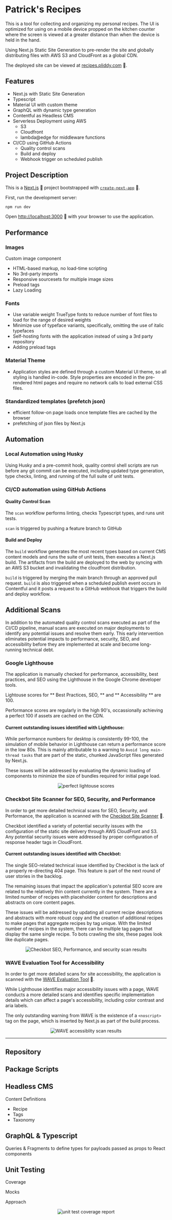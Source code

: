 # Patrick's Recipes

This is a tool for collecting and organizing my personal recipes. The UI is optimized for using on a mobile device propped on the kitchen counter where the screen is viewed at a greater distance than when the device is held in the hand.

Using Next.js Static Site Generation to pre-render the site and globally distributing files with AWS S3 and CloudFront as a global CDN.

The deployed site can be viewed at <a href="https://recipes.pliddy.com" target="_blank">recipes.pliddy.com</a> 🔗.

## Features

- Next.js with Static Site Generation
- Typescript
- Material UI with custom theme
- GraphQL with dynamic type generation
- Contentful as Headless CMS
- Serverless Deployment using AWS
  - S3
  - Cloudfront
  - lambda@edge for middleware functions
- CI/CD using GitHub Actions
  - Quality control scans
  - Build and deploy
  - Webhook trigger on scheduled publish

## Project Description

This is a <a href="https://nextjs.org/" target="_blank">Next.js</a> 🔗 project bootstrapped with <a href="https://github.com/vercel/next.js/tree/canary/packages/create-next-app" target="_blank">`create-next-app`</a> 🔗.

First, run the development server:

```bash
npm run dev
```

Open [http://localhost:3000](localhost:3000) 🔗 with your browser to use the application.

## Performance

### Images

Custom image component

- HTML-based markup, no load-time scripting
- No 3rd-party imports
- Responsive sourcesets for multiple image sizes
- Preload tags
- Lazy Loading

### Fonts

- Use variable weight TrueType fonts to reduce number of font files to load for the range of desired weights
- Minimize use of typeface variants, specifically, omitting the use of italic typefaces
- Self-hosting fonts with the application instead of using a 3rd party repository
- Adding preload tags

### Material Theme

- Application styles are defined through a custom Material UI theme, so all styling is handled in-code. Style properties are encoded in the pre-rendered html pages and require no network calls to load external CSS files.

### Standardized templates (prefetch json)

- efficient follow-on page loads once template files are cached by the browser
- prefetching of json files by Next.js

## Automation

### Local Automation using Husky

Using Husky and a pre-commit hook, quality control shell scripts are run before any git commit can be executed, including updated type generation, type checks, linting, and running of the full suite of unit tests.

### CI/CD automation using GitHub Actions

#### Quality Control Scan

The `scan` workflow performs linting, checks Typescript types, and runs unit tests.

`scan` is triggered by pushing a feature branch to GitHub

#### Build and Deploy

The `build` workflow generates the most recent types based on current CMS content models and runs the suite of unit tests, then executes a Next.js build. The artifacts from the build are deployed to the web by syncing with an AWS S3 bucket and invalidating the cloudfront distribution.

`build` is triggered by merging the main branch through an approved pull request. `build` is also triggered when a scheduled publish event occurs in Contentful and it posts a request to a GitHub webhook that triggers the build and deploy workflow.

## Additional Scans

In addition to the automated quality control scans executed as part of the CI/CD pipeline, manual scans are executed on major deployments to identify any potential issues and resolve them early. This early intervention eliminates potential impacts to performance, security, SEO, and accessibility before they are implemented at scale and become long-running technical debt.

### Google Lighthouse

The application is manually checked for performance, accessibility, best practices, and SEO using the Lighthouse in the Google Chrome developer tools.

Lightouse scores for ** Best Practices, SEO, ** and ** Accessibility ** are 100.

Performance scores are regularly in the high 90's, occassionally achieving a perfect 100 if assets are cached on the CDN.

#### Current outstanding issues identified with Lighthouse:

While performance numbers for desktop is consistently 99-100, the simulation of mobile behavior in Lighthouse can return a performance score in the low 80s. This is mainly attributable to a warning to `Avoid long main-thread tasks` that are part of the static, chunked JavaScript files generated by Next.js.

These issues will be addressed by evaluating the dynamic loading of components to minimize the size of bundles required for initial page load.

<p align="center">
  <img src="src/assets/lighthouse.png" alt="perfect lightouse scores"/>
</p>

### Checkbot Site Scanner for SEO, Security, and Performance

In order to get more detailed technical scans for SEO, Security, and Performance, the application is scanned with the <a href="https://chrome.google.com/webstore/detail/checkbot-seo-web-speed-se/dagohlmlhagincbfilmkadjgmdnkjinl" target="_blank">Checkbot Site Scanner</a> 🔗.

Checkbot identified a variety of potential security issues with the configuration of the static site delivery through AWS CloudFront and S3. Any potential security issues were addressed by proper configuration of response header tags in CloudFront.

#### Current outstanding issues identified with Checkbot:

The single SEO-related technical issue identified by Checkbot is the lack of a properly re-directing 404 page. This feature is part of the next round of user stories in the backlog.

The remaining issues that impact the application's potential SEO score are related to the relatively thin content currently in the system. There are a limited number of recipes with placeholder content for descriptions and abstracts on core content pages.

These issues will be addressed by updating all current recipe descriptions and abstracts with more robust copy and the creation of additional recipes to make pages that aggregate recipes by tag unique. With the limited number of recipes in the system, there can be multiple tag pages that display the same single recipe. To bots crawling the site, these pages look like duplicate pages.

<p align="center">
  <img src="src/assets/checkbot-scan.png" alt="Checkbot SEO, Performance, and security scan results" />
</p>

### WAVE Evaluation Tool for Accessibility

In order to get more detailed scans for site accessibility, the application is scanned with the <a href="https://chrome.google.com/webstore/detail/wave-evaluation-tool/jbbplnpkjmmeebjpijfedlgcdilocofh" target="_blank">WAVE Evaluation Tool</a> 🔗.

While Lighthouse identifies major accessibility issues with a page, WAVE conducts a more detailed scans and identifies specific implementation details which can affect a page's accessibility, including color contrast and aria labels.

The only outstanding warning from WAVE is the existence of a `<noscript>` tag on the page, which is inserted by Next.js as part of the build process.

<p align="center">
  <img src="src/assets/wave-scan.png" alt="WAVE accessiblity scan results" />
</p>

---

## Repository

## Package Scripts

## Headless CMS

Content Definitions

- Recipe
- Tags
- Taxonomy

## GraphQL & Typescript

Queries & Fragments to define types for payloads passed as props to React components

## Unit Testing

Coverage

Mocks

Approach

<p align="center">
  <img src="src/assets/unit-test.png" alt="unit test coverage report" />
</p>
